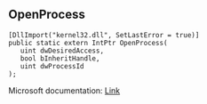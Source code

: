 ## OpenProcess

```
[DllImport("kernel32.dll", SetLastError = true)]
public static extern IntPtr OpenProcess(
   uint dwDesiredAccess,
   bool bInheritHandle,
   uint dwProcessId
);
```

Microsoft documentation: [Link](https://docs.microsoft.com/en-us/windows/win32/api/processthreadsapi/nf-processthreadsapi-openprocess)
